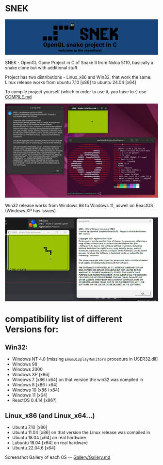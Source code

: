 # SNEK
<div align=center>
  <img src="source/images/banner.png">
</div>

SNEK - OpenGL Game Project in C of Snake II from Nokia 5110, basically a snake clone but with additional stuff.

Project has two distributions - Linux_x86 and Win32, that work the same.
Linux release works from ubuntu 7.10 [x86] to ubuntu 24.04 [x64]

To compile project yourself (which in order to use it, you have to :) use <a href="https://github.com/ApplehatDot/SNEK/blob/main/docs%2FCOMPILE.md">COMPILE.md</a>

<img src="source/images/readme-2.png">

Win32 release works from Windows 98 to Windows 11, aswell on ReactOS (Windows XP has issues)

<img src="source/images/readme-1.png">

# compatibility list of different Versions for:
## Win32:
- Windows NT 4.0 [missing `EnumDisplayMonitors` procedure in USER32.dll]
- Windows 98
- Windows 2000
- Windows XP [x86]
- Windows 7 [x86 i x64] on that version the win32 was compiled in
- Windows 8 [x86 i x64]
- Windows 10 [x86 i x64]
- Windows 11 [x64]
- ReactOS 0.4.14 [x86?]

## Linux_x86 (and Linux_x64...)
- Ubuntu 7.10 [x86]
- Ubuntu 11.04 [x86] on that version the Linux release was compiled in
- Ubuntu 18.04 [x64] on real hardware
- Lubuntu 18.04 [x64] on real hardware
- Ubuntu 22.04.6 [x64] 

Screenshot Gallery of each OS — <a href="https://github.com/ApplehatDot/SNEK/blob/main/Gallery%2FGallery.md">Gallery/Gallery.md</a>

